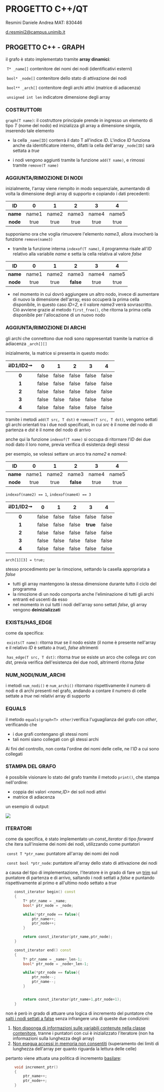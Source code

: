 # PROGETTO C++/QT

Resmini Daniele Andrea	MAT: 830446	

[d.resmini2@campus.unimib.it](mailto:d.resmini2@campus.unimib.it)

## PROGETTO C++ - GRAPH

il grafo è stato implementato tramite **array dinamici**:

​		`T* _name[]`	contenitore dei nomi dei nodi (identificativi esterni)

​		`bool* _node[]`	contenitore dello stato di attivazione dei nodi

​		`bool** _arch[]`	contenitore degli archi attivi (matrice di adiacenza)

​		`unsigned int len`	indicatore dimensione degli array

### COSTRUTTORI

`graph(T name)`:	il costruttore principale prende in ingresso un elemento di tipo *T* (nome del nodo) ed 								 inizializza gli array a dimensione singola, inserendo tale elemento

- la cella `_name[ID]` conterrà il dato T all'indice *ID*. L'indice *ID* funziona anche da identificatore interno, difatti la cella dell'array `_node[ID]` sarà settata a *true*

- i nodi vengono aggiunti tramite la funzione `add(T name)`, e rimossi tramite `remove(T name)`


### AGGIUNTA/RIMOZIONE DI NODI

inizialmente, l'array viene riempito in modo sequenziale, aumentando di volta la dimensione degli array di supporto e copiando i dati precedenti:

|    ID    |   0   |   1   |   2   |   3   |   4   |
| :------: | :---: | :---: | :---: | :---: | :---: |
| **name** | name1 | name2 | name3 | name4 | name5 |
| **node** | true  | true  | true  | true  | true  |

supponiamo ora che voglia rimuovere l'elemento *name3*, allora invocherò la funzione `remove(name3)`

- tramite la funzione interna `indexof(T name)`, il programma risale all'*ID* relativo alla variabile *name* e setta la cella relativa al valore *false*

|    ID    |   0   |   1   |     2     |   3   |   4   |
| :------: | :---: | :---: | :-------: | :---: | :---: |
| **name** | name1 | name2 |   name3   | name4 | name5 |
| **node** | true  | true  | **false** | true  | true  |

- nel momento in cui dovrò aggiungere un altro nodo, invece di aumentare di nuovo la dimensione dell'array, esso occuperà la prima cella disponibile, in questo caso *ID=2*, e il valore *name3* verrà sovrascritto. Ciò avviene grazie al metodo `first_free()`, che ritorna la prima cella disponibile per l'allocazione di un nuovo nodo

### AGGIUNTA/RIMOZIONE DI ARCHI

gli archi che connettono due nodi sono rappresentati tramite la matrice di adiacenza `_arch[][]`

inizialmente, la matrice si presenta in questo modo:

| 🠗ID1/ID2🠖 |   0   |   1   |   2   |   3   |   4   |
| :-------: | :---: | :---: | :---: | :---: | :---: |
|   **0**   | false | false | false | false | false |
|   **1**   | false | false | false | false | false |
|   **2**   | false | false | false | false | false |
|   **3**   | false | false | false | false | false |
|   **4**   | false | false | false | false | false |

tramite i metodi `add(T src, T dst)` e `remove(T src, T dst)`, vengono settati gli archi orientati tra i due nodi specificati, in cui *src* è il nome del nodo di partenza e *dst* è il nome del nodo di arrivo

anche qui la funzione `indexof(T name)` si occupa di ritornare l'*ID* dei due nodi dato il loro nome, previa verifica di esistenza degli stessi

per esempio, se volessi settare un arco tra *name2* e *name4*:


|    ID    |   0   |   1   |     2     |   3   |   4   |
| :------: | :---: | :---: | :-------: | :---: | :---: |
| **name** | name1 | name2 |   name3   | name4 | name5 |
| **node** | true  | true  | **false** | true  | true  |

`indexof(name2) == 1`, `indexof(name4) == 3`


| 🠗ID1/ID2🠖 |   0   |   1   |   2   |    3     |   4   |
| :-------: | :---: | :---: | :---: | :------: | :---: |
|   **0**   | false | false | false |  false   | false |
|   **1**   | false | false | false | **true** | false |
|   **2**   | false | false | false |  false   | false |
|   **3**   | false | false | false |  false   | false |
|   **4**   | false | false | false |  false   | false |

`arch[1][3] = true;`

stesso procedimento per la rimozione, settando la casella appropriata a *false*

- tutti gli array mantengono la stessa dimensione durante tutto il ciclo del programma
- la rimozione di un nodo comporta anche l'eliminazione di tutti gli archi entranti ed uscenti da esso
- nel momento in cui tutti i nodi dell'array sono settati *false*, gli array vengono **deinizializzati**

### EXISTS/HAS_EDGE

come da specifica:

​	`exists(T name)`: ritorna *true* se il nodo esiste (il nome è presente nell'array e il relativo *ID* è settato a 									*true*), *false* altrimenti

​	`has_edge(T src, T dst)`: ritorna *true* se esiste un arco che collega *src* con *dst*, previa verifica 													 dell'esistenza dei due nodi, altrimenti ritorna *false*

### NUM_NODI/NUM_ARCHI

i metodi `num_nodi()` e `num_archi()` ritornano rispettivamente il numero di nodi e di archi presenti nel grafo, andando a contare il numero di celle settate a *true* nei relativi array di supporto

### EQUALS

il metodo `equals(graph<T> other)`verifica l'uguaglianza del grafo con *other*, verificando che

- i due grafi contengano gli stessi nomi
- tali nomi siano collegati con gli stessi archi

Ai fini del controllo, non conta l'ordine dei nomi delle celle, ne l'*ID* a cui sono collegati

### STAMPA DEL GRAFO

è possibile visionare lo stato del grafo tramite il metodo `print()`, che stampa nell'ordine:

- coppia dei valori *<nome,ID>* dei soli nodi attivi
- matrice di adiacenza

un esempio di output:

![](https://drive.google.com/uc?id=12O8ewNtKoqiQG0Ahckv4f5ML-5syaEi-)

### ITERATORI

come da specifica, è stato implementato un *const_iterator* di tipo *forward* che itera sull'insieme dei nomi dei nodi, utilizzando come puntatori

​	`const T *ptr_name`: puntatore all'array dei nomi dei nodi

​	`const bool *ptr_node`: puntatore all'array dello stato di attivazione dei nodi

a causa del tipo di implementazione, l'iteratore è in grado di fare un <u>trim</u> sul puntatore di partenza e di arrivo, saltando i nodi settati a *false* e puntando rispettivamente al primo e all'ultimo nodo settato a *true*

```c++
	const_iterator begin() const
	{
		T* ptr_name = _name;
		bool* ptr_node = _node;

		while(*ptr_node == false){
			ptr_name++;
			ptr_node++;
		}

		return const_iterator(ptr_name,ptr_node);
	}
```
```c++
	const_iterator end() const
	{
		T* ptr_name = _name+_len-1;
		bool* ptr_node = _node+_len-1;

		while(*ptr_node == false){
			ptr_node--;
			ptr_name--;
		}


		return const_iterator(ptr_name+1,ptr_node+1);
	}
```
non è però in grado di attuare una logica di incremento del puntatore che <u>salti i nodi settati a false</u> senza infrangere una di queste due condizioni:

1. <u>Non disponga di informazioni sulle variabili contenute nella classe contenitore</u>, tranne i puntatori con cui è inizializzato l'iteratore (non ha informazioni sulla lunghezza degli array)
2. <u>Non esegua accessi in memoria non consentiti</u> (superamento dei limiti di lunghezza dell'array per quanto riguarda la lettura delle celle)

pertanto viene attuata una politica di incremento <u>basilare</u>:

```c++
	void increment_ptr()
	{
		ptr_name++;
		ptr_node++;
	}
```
